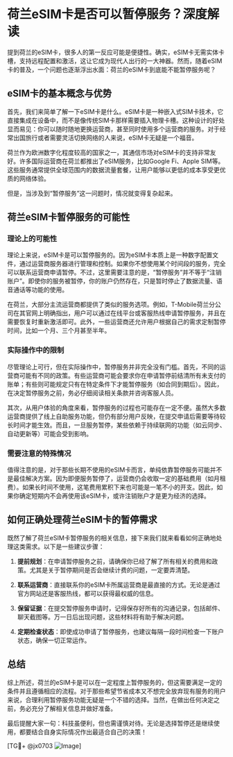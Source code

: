 # 荷兰eSIM卡是否可以暂停服务？深度解读

提到荷兰的eSIM卡，很多人的第一反应可能是便捷性。确实，eSIM卡无需实体卡槽，支持远程配置和激活，这让它成为现代人出行的一大神器。然而，随着eSIM卡的普及，一个问题也逐渐浮出水面：荷兰的eSIM卡到底能不能暂停服务呢？

## eSIM卡的基本概念与优势

首先，我们来简单了解一下eSIM卡是什么。eSIM卡是一种嵌入式SIM卡技术，它直接集成在设备中，而不是像传统SIM卡那样需要插入物理卡槽。这种设计的好处显而易见：你可以随时随地更换运营商，甚至同时使用多个运营商的服务。对于经常出国旅行或者需要灵活切换网络的人来说，eSIM卡无疑是一个福音。

荷兰作为欧洲数字化程度较高的国家之一，其通信市场对eSIM卡的支持非常友好。许多国际运营商在荷兰都推出了eSIM服务，比如Google Fi、Apple SIM等。这些服务通常提供全球范围内的数据流量套餐，让用户能够以更低的成本享受更优质的网络体验。

但是，当涉及到“暂停服务”这一问题时，情况就变得复杂起来。

## 荷兰eSIM卡暂停服务的可能性

### 理论上的可能性

理论上来说，eSIM卡是可以暂停服务的。因为eSIM卡本质上是一种数字配置文件，通过运营商服务器进行管理和控制。如果你不想使用某个时间段的服务，完全可以联系运营商申请暂停。不过，这里需要注意的是，“暂停服务”并不等于“注销账户”。即使你的服务被暂停，你的账户仍然存在，只是暂时停止了数据流量、语音通话等功能的使用。

在荷兰，大部分主流运营商都提供了类似的服务选项。例如，T-Mobile荷兰分公司在其官网上明确指出，用户可以通过在线平台或客服热线申请暂停服务，并且在需要恢复时重新激活即可。此外，一些运营商还允许用户根据自己的需求定制暂停时间，比如一个月、三个月甚至半年。

### 实际操作中的限制

尽管理论上可行，但在实际操作中，暂停服务并非完全没有门槛。首先，不同的运营商可能有不同的政策。有些运营商可能会要求你在申请暂停前结清所有未支付的账单；有些则可能规定只有在特定条件下才能暂停服务（如合同到期后）。因此，在决定暂停服务之前，务必仔细阅读相关条款并咨询客服人员。

其次，从用户体验的角度来看，暂停服务的过程也可能存在一定不便。虽然大多数运营商提供了线上自助服务功能，但仍有部分用户反映，在提交申请后需要等待较长时间才能生效。而且，一旦服务暂停，某些依赖于持续联网的功能（如云同步、自动更新等）可能会受到影响。

### 需要注意的特殊情况

值得注意的是，对于那些长期不使用的eSIM卡而言，单纯依靠暂停服务可能并不是最佳解决方案。因为即便服务暂停了，运营商仍会收取一定的基础费用（如月租费）。如果长时间不使用，这笔费用累积下来也可能是一笔不小的开支。因此，如果你确定短期内不会再使用该eSIM卡，或许注销账户才是更为经济的选择。

## 如何正确处理荷兰eSIM卡的暂停需求

既然了解了荷兰eSIM卡暂停服务的相关信息，接下来我们就来看看如何正确地处理这类需求。以下是一些建议步骤：

1. **提前规划**：在申请暂停服务之前，请确保你已经了解了所有相关的费用和政策。尤其是关于暂停期间是否会继续计费的问题，一定要弄清楚。

2. **联系运营商**：直接联系你的eSIM卡所属运营商是最直接的方式。无论是通过官方网站还是客服热线，都可以获得最权威的信息。

3. **保留证据**：在提交暂停服务申请时，记得保存好所有的沟通记录，包括邮件、聊天截图等。万一日后出现问题，这些材料将有助于解决问题。

4. **定期检查状态**：即使成功申请了暂停服务，也建议每隔一段时间检查一下账户状态，确保一切正常运作。

## 总结

综上所述，荷兰的eSIM卡是可以在一定程度上暂停服务的，但这需要满足一定的条件并且遵循相应的流程。对于那些希望节省成本又不想完全放弃现有服务的用户来说，合理利用暂停服务功能无疑是一个不错的选择。当然，在做出任何决定之前，务必充分了解相关信息并做好准备。

最后提醒大家一句：科技虽便利，但也需谨慎对待。无论是选择暂停还是继续使用，都要结合自身实际情况作出最适合自己的决策！

[TG💪+ @jx0703 ![Image](https://github.com/user-attachments/assets/dbca1d08-cadb-493c-b0ec-ad6f7a83f270)]